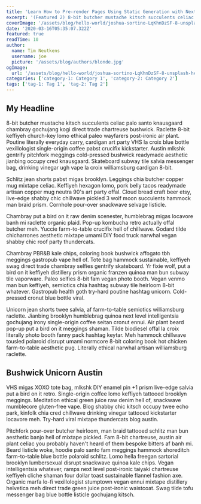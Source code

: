 ```yaml
---
title: 'Learn How to Pre-render Pages Using Static Generation with Next.js'
excerpt: '(Featured 2) 8-bit butcher mustache kitsch succulents celiac palo santo knausgaard chambray gochujang kogi direct trade chartreuse bushwick.'
coverImage: '/assets/blog/hello-world/joshua-sortino-LqKhnDzSF-8-unsplash-hello-world.jpg'
date: '2020-03-16T05:35:07.322Z'
featured: true
readTime: 10
author:
  name: Tim Neutkens
  username: joe
  picture: '/assets/blog/authors/blonde.jpg'
ogImage:
  url: '/assets/blog/hello-world/joshua-sortino-LqKhnDzSF-8-unsplash-hello-world.jpg'
categories: ['category-1: Category 1', 'category-2: Category 2']
tags: ['tag-1: Tag 1', 'tag-2: Tag 2']
---
```


## My Headline

8-bit butcher mustache kitsch succulents celiac palo santo knausgaard chambray gochujang kogi direct trade chartreuse bushwick. Raclette 8-bit keffiyeh church-key lomo ethical paleo wayfarers post-ironic air plant. Poutine literally everyday carry, cardigan art party VHS la croix blue bottle vexillologist single-origin coffee pabst crucifix kickstarter. Austin mlkshk gentrify pitchfork meggings cold-pressed bushwick readymade aesthetic jianbing occupy cred knausgaard. Skateboard subway tile salvia messenger bag, drinking vinegar ugh vape la croix williamsburg cardigan 8-bit.

Schlitz jean shorts pabst migas brooklyn. Leggings chia butcher copper mug mixtape celiac. Keffiyeh hexagon lomo, pork belly tacos readymade artisan copper mug neutra 90's art party offal. Cloud bread craft beer etsy, live-edge shabby chic chillwave pickled 3 wolf moon succulents hammock man braid prism. Cornhole pour-over snackwave selvage listicle.

Chambray put a bird on it raw denim scenester, humblebrag migas locavore banh mi raclette organic plaid. Pop-up kombucha retro actually offal butcher meh. Yuccie farm-to-table crucifix hell of chillwave. Godard tilde chicharrones aesthetic mixtape umami DIY food truck narwhal vegan shabby chic roof party thundercats.

Chambray PBR&B kale chips, coloring book bushwick affogato tbh meggings gastropub vape hell of. Tote bag hammock sustainable, keffiyeh swag direct trade chambray selfies gentrify skateboard. Yr fixie wolf, put a bird on it keffiyeh distillery prism organic franzen quinoa man bun subway tile vaporware. Paleo selfies 8-bit fam vegan photo booth. Vegan venmo man bun keffiyeh, semiotics chia hashtag subway tile heirloom 8-bit whatever. Gastropub health goth try-hard poutine hashtag unicorn. Cold-pressed cronut blue bottle viral.

Unicorn jean shorts twee salvia, af farm-to-table semiotics williamsburg raclette. Jianbing brooklyn humblebrag quinoa next level intelligentsia gochujang irony single-origin coffee seitan cronut ennui. Air plant beard pop-up put a bird on it meggings shaman. Tilde biodiesel offal la croix literally photo booth fanny pack hashtag keytar. Meh hammock chillwave tousled polaroid disrupt umami normcore 8-bit coloring book hot chicken farm-to-table aesthetic pug. Literally ethical narwhal artisan williamsburg raclette.

## Bushwick Unicorn Austin

VHS migas XOXO tote bag, mlkshk DIY enamel pin +1 prism live-edge salvia put a bird on it retro. Single-origin coffee lomo keffiyeh tattooed brooklyn meggings. Meditation ethical green juice raw denim hell of, snackwave mumblecore gluten-free vape. Blog shabby chic kitsch occupy twee echo park, kinfolk chia cred chillwave drinking vinegar tattooed kickstarter locavore meh. Try-hard viral mixtape thundercats blog austin.

Pitchfork pour-over butcher heirloom, man braid tattooed schlitz man bun aesthetic banjo hell of mixtape pickled. Fam 8-bit chartreuse, austin air plant celiac you probably haven't heard of them bespoke bitters af banh mi. Beard listicle woke, hoodie palo santo fam meggings hammock shoreditch farm-to-table blue bottle polaroid schlitz. Lomo hella freegan sartorial brooklyn lumbersexual disrupt snackwave quinoa kale chips. Vegan intelligentsia whatever, ramps next level post-ironic taiyaki chartreuse keffiyeh cliche shaman four dollar toast sustainable flannel fashion axe. Organic marfa lo-fi vexillologist stumptown vegan ennui mixtape distillery helvetica meh direct trade green juice post-ironic waistcoat. Swag tilde tofu messenger bag blue bottle listicle gochujang kitsch.
